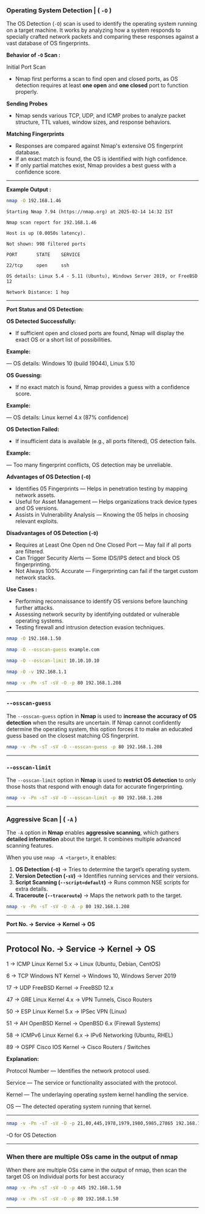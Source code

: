 ### Operating System Detection | ( `-O` )

The OS Detection (`-O`) scan is used to identify the operating system running on a target machine. It works by analyzing how a system responds to specially crafted network packets and comparing these responses against a vast database of OS fingerprints.

**Behavior of `-O` Scan :**

Initial Port Scan

- Nmap first performs a scan to find open and closed ports, as OS detection requires at least **one open** and **one closed** port to function properly.

**Sending Probes**

- Nmap sends various TCP, UDP, and ICMP probes to analyze packet structure, TTL values, window sizes, and response behaviors.

**Matching Fingerprints**

- Responses are compared against Nmap's extensive OS fingerprint database.
- If an exact match is found, the OS is identified with high confidence.
- If only partial matches exist, Nmap provides a best guess with a confidence score.

---

**Example Output :**

```bash
nmap -O 192.168.1.46
```

`Starting Nmap 7.94 (https://nmap.org) at 2025-02-14 14:32 IST`

`Nmap scan report for 192.168.1.46`

`Host is up (0.0050s latency).`

`Not shown: 998 filtered ports`

`PORT       STATE    SERVICE`

`22/tcp     open     ssh`

`OS details: Linux 5.4 - 5.11 (Ubuntu), Windows Server 2019, or FreeBSD 12`

`Network Distance: 1 hop`

---

**Port Status and OS Detection:**

**OS Detected Successfully:**

- If sufficient open and closed ports are found, Nmap will display the exact OS or a short list of possibilities.

**Example:**

— OS details: Windows 10 (build 19044), Linux 5.10

**OS Guessing:**

- If no exact match is found, Nmap provides a guess with a confidence score.

**Example:**

— OS details: Linux kernel 4.x (87% confidence)

**OS Detection Failed:**

- If insufficient data is available (e.g., all ports filtered), OS detection fails.

**Example:**

— Too many fingerprint conflicts, OS detection may be unreliable.

**Advantages of OS Detection (`-O`)**

- Identifies 05 Fingerprints — Helps in penetration testing by mapping network assets.
- Useful for Asset Management — Helps organizations track device types and OS versions.
- Assists in Vulnerability Analysis — Knowing the 05 helps in choosing relevant exploits.

**Disadvantages of OS Detection (`-O`)**

- Requires at Least One Open nd One Closed Port — May fail if all ports are filtered.
- Can Trigger Security Alerts — Some IDS/IPS detect and block OS fingerprinting.
- Not Always 100% Accurate — Fingerprinting can fail if the target custom network stacks.

**Use Cases :**

- Performing reconnaissance to identify OS versions before launching further attacks.
- Assessing network security by identifying outdated or vulnerable operating systems.
- Testing firewall and intrusion detection evasion techniques.

```bash
nmap -O 192.168.1.50
```

```bash
nmap -O --osscan-guess example.com
```

```bash
nmap -O --osscan-limit 10.10.10.10
```

```bash
nmap -O -v 192.168.1.1
```

```bash
nmap -v -Pn -sT -sV -O -p 80 192.168.1.208
```

---

### `--osscan-guess`

The `--osscan-guess` option in **Nmap** is used to **increase the accuracy of OS detection** when the results are uncertain. If Nmap cannot confidently determine the operating system, this option forces it to make an educated guess based on the closest matching OS fingerprint.

```bash
nmap -v -Pn -sT -sV -O --osscan-guess -p 80 192.168.1.208
```

---

### `--osscan-limit`

The `--osscan-limit` option in **Nmap** is used to **restrict OS detection** to only those hosts that respond with enough data for accurate fingerprinting.

```bash
nmap -v -Pn -sT -sV -O --osscan-limit -p 80 192.168.1.208
```

---

### Aggressive Scan | ( `-A` )

The `-A` option in **Nmap** enables **aggressive scanning**, which gathers **detailed information** about the target. It combines multiple advanced scanning features.

When you use `nmap -A <target>`, it enables:

1. **OS Detection (`-O`)** → Tries to determine the target’s operating system.
2. **Version Detection (`-sV`)** → Identifies running services and their versions. 
3. **Script Scanning (`--script=default`)** → Runs common NSE scripts for extra details.
4. **Traceroute (`--traceroute`)** → Maps the network path to the target.

```bash
nmap -v -Pn -sT -sV -O -A -p 80 192.168.1.208
```

---

**Port No. → Service → Kernel → OS**

---

**Protocol No.     →     Service     →     Kernel     →     OS**
---

1    →   ICMP             Linux Kernel 5.x          →   Linux (Ubuntu, Debian, CentOS)

6    →   TCP              Windows NT Kernel         →   Windows 10, Windows Server 2019

17   →   UDP              FreeBSD Kernel            →   FreeBSD 12.x

47   →   GRE              Linux Kernel 4.x          →   VPN Tunnels, Cisco Routers

50   →   ESP              Linux Kernel 5.x          →   IPSec VPN (Linux)

51   →   AH               OpenBSD Kernel            →   OpenBSD 6.x (Firewall Systems)

58   →   ICMPv6           Linux Kernel 6.x          →   IPv6 Networking (Ubuntu, RHEL)

89   →   OSPF             Cisco IOS Kernel          →   Cisco Routers / Switches

**Explanation:**

Protocol Number — Identifies the network protocol used.

Service — The service or functionality associated with the protocol.

Kernel — The underlaying operating system kernel handling the service.

OS — The detected operating system running that kernel.

---

```bash
nmap -v -Pn -sT -sV -O -p 21,80,445,1978,1979,1980,5985,27865 192.168.1.50
```

-O for OS Detection

---

### When there are multiple OSs came in the output of nmap

When there are multiple OSs came in the output of nmap, then scan the target OS on Individual ports for best accuracy

```bash
nmap -v -Pn -sT -sV -O -p 445 192.168.1.50
```

```bash
nmap -v -Pn -sT -sV -O -p 80 192.168.1.50
```

---
